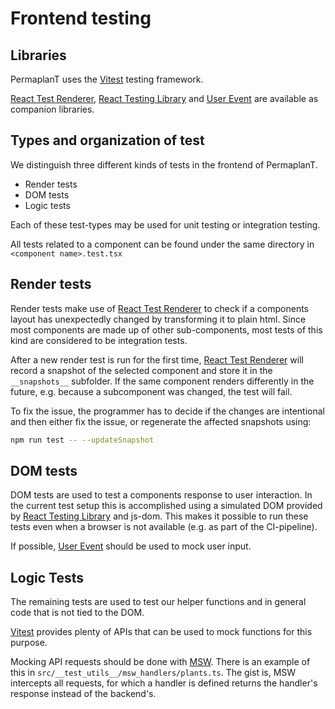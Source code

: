 # Frontend testing

## Libraries

PermaplanT uses the [Vitest](https://vitest.dev/) testing framework.

[React Test Renderer](https://legacy.reactjs.org/docs/test-renderer.html), [React Testing Library](https://testing-library.com/docs/react-testing-library/intro/) and [User Event](https://testing-library.com/docs/user-event/intro) are available as companion libraries.

## Types and organization of test

We distinguish three different kinds of tests in the frontend of PermaplanT.

- Render tests
- DOM tests
- Logic tests

Each of these test-types may be used for unit testing or integration testing.

All tests related to a component can be found under the same directory in `<component name>.test.tsx`

## Render tests

Render tests make use of [React Test Renderer](https://legacy.reactjs.org/docs/test-renderer.html) to check if a components layout has unexpectedly changed by transforming it to plain html.
Since most components are made up of other sub-components, most tests of this kind are considered to be integration tests.

After a new render test is run for the first time, [React Test Renderer](https://legacy.reactjs.org/docs/test-renderer.html) will record a snapshot of the selected component and store it in the `__snapshots__` subfolder.
If the same component renders differently in the future, e.g. because a subcomponent was changed, the test will fail.

To fix the issue, the programmer has to decide if the changes are intentional and then either fix the issue, or regenerate the affected snapshots using:

```bash
npm run test -- --updateSnapshot
```

## DOM tests

DOM tests are used to test a components response to user interaction.
In the current test setup this is accomplished using a simulated DOM provided by [React Testing Library](https://testing-library.com/docs/react-testing-library/intro/) and js-dom.
This makes it possible to run these tests even when a browser is not available (e.g. as part of the CI-pipeline).

If possible, [User Event](https://testing-library.com/docs/user-event/intro) should be used to mock user input.

## Logic Tests

The remaining tests are used to test our helper functions and in general code that is not tied to the DOM.

[Vitest](https://vitest.dev/) provides plenty of APIs that can be used to mock functions for this purpose.

Mocking API requests should be done with [MSW](https://mswjs.io/docs/).
There is an example of this in `src/__test_utils__/msw_handlers/plants.ts`.
The gist is, MSW intercepts all requests, for which a handler is defined returns the handler's response instead of the backend's.
